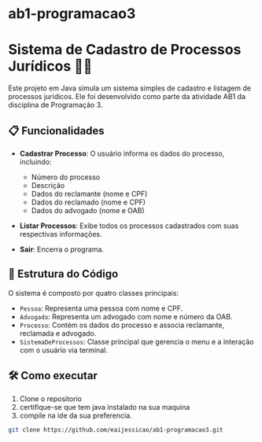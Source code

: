 # ab1-programacao3

# Sistema de Cadastro de Processos Jurídicos 🧑‍⚖️

Este projeto em Java simula um sistema simples de cadastro e listagem de processos jurídicos. Ele foi desenvolvido como parte da atividade AB1 da disciplina de Programação 3.

## 📋 Funcionalidades

- **Cadastrar Processo**: O usuário informa os dados do processo, incluindo:
  - Número do processo
  - Descrição
  - Dados do reclamante (nome e CPF)
  - Dados do reclamado (nome e CPF)
  - Dados do advogado (nome e OAB)

- **Listar Processos**: Exibe todos os processos cadastrados com suas respectivas informações.

- **Sair**: Encerra o programa.

## 🧠 Estrutura do Código

O sistema é composto por quatro classes principais:

- `Pessoa`: Representa uma pessoa com nome e CPF.
- `Advogado`: Representa um advogado com nome e número da OAB.
- `Processo`: Contém os dados do processo e associa reclamante, reclamada e advogado.
- `SistemaDeProcessos`: Classe principal que gerencia o menu e a interação com o usuário via terminal.

## 🛠️ Como executar

1. Clone o repositorio
2. certifique-se que tem java instalado na sua maquina
3. compile na ide da sua preferencia.

```bash
git clone https://github.com/eaijessicao/ab1-programacao3.git

